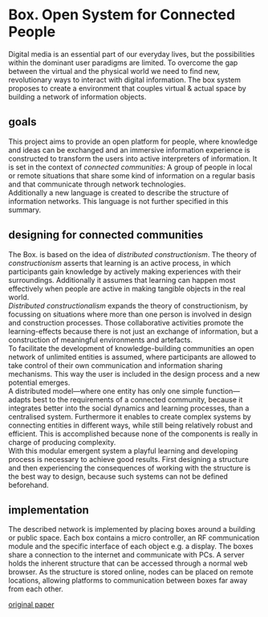 # Box. Open System for Connected People



Digital media is an essential part of our everyday lives, but the possibilities within the dominant user paradigms are limited. To overcome the gap between the virtual and the physical world we need to find new, revolutionary ways to interact with digital information. The box system proposes to create a environment that couples virtual & actual space by building a network of information objects.



## goals



This project aims to provide an open platform for people, where knowledge and ideas can be exchanged and an immersive information experience is constructed to transform the users into active interpreters of information. It is set in the context of *connected communities:* A group of people in local or remote situations that share some kind of information on a regular basis and that communicate through network technologies.   
Additionally a new language is created to describe the structure of information networks. This language is not further specified in this summary.



## designing for connected communities



The Box. is based on the idea of *distributed constructionism*. The theory of *constructionism* asserts that learning is an active process, in which participants gain knowledge by actively making experiences with their surroundings. Additionally it assumes that learning can happen most effectively when people are active in making tangible objects in the real world.  
*Distributed constructionalism* expands the theory of constructionism, by focussing on situations where more than one person is involved in design and construction processes. Those collaborative activities promote the learning-effects because there is not just an exchange of information, but a construction of meaningful environments and artefacts.  
To facilitate the development of knowledge-building communities an open network of unlimited entities is assumed, where participants are allowed to take control of their own communication and information sharing mechanisms. This way the user is included in the design process and a new potential emerges.   
A distributed model—where one entity has only one simple function—adapts best to the requirements of a connected community, because it integrates better into the social dynamics and learning processes, than a centralised system. Furthermore it enables to create complex systems by connecting entities in different ways, while still being relatively robust and efficient. This is accomplished because none of the components is really in charge of producing complexity.  
With this modular emergent system a playful learning and developing process is necessary to achieve good results. First designing a structure and then experiencing the consequences of working with the structure is the best way to design, because such systems can not be defined beforehand.



## implementation



The described network is implemented by placing boxes around a building or public space. Each box contains a micro controller, an RF communication module and the specific interface of each object e.g. a display. The boxes share a connection to the internet and communicate with PCs. A server holds the inherent structure that can be accessed through a normal web browser. As the structure is stored online, nodes can be placed on remote locations, allowing platforms to communication between boxes far away from each other.



[original paper](http://projectsfinal.interactionivrea.org/2001-2002/Summer%20Research%202001/presentations/report/box/box_thesis.pdf)